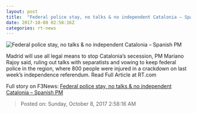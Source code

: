 ```yaml
---
layout: post
title:  "Federal police stay, no talks & no independent Catalonia – Spanish PM"
date: 2017-10-08 02:58:16Z
categories: rt-news
---
```


![Federal police stay, no talks & no independent Catalonia – Spanish PM](https://cdni.rt.com/files/2017.10/article/59d96c67fc7e9382068b4569.jpg)

Madrid will use all legal means to stop Catalonia’s secession, PM Mariano Rajoy said, ruling out talks with separatists and vowing to keep federal police in the region, where 800 people were injured in a crackdown on last week’s independence referendum. Read Full Article at RT.com


Full story on F3News: [Federal police stay, no talks & no independent Catalonia – Spanish PM](http://www.f3nws.com/n/aJByCJ)

> Posted on: Sunday, October 8, 2017 2:58:16 AM
